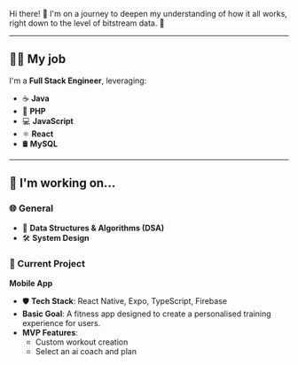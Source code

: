 Hi there! 👋 I'm on a journey to deepen my understanding of how it all works, right down to the level of bitstream data. 🚀

---

## 👩‍💻 My job  
I'm a **Full Stack Engineer**, leveraging:  
- ☕ **Java**  
- 🐘 **PHP**  
- 💻 **JavaScript**  
- ⚛️ **React**  
- 🛢️ **MySQL**  

---

## 🚀 I'm working on...

### 🌐 General  
- 🧠 **Data Structures & Algorithms (DSA)**  
- 🛠️ **System Design**
 
### 📂 Current Project  
**Mobile App**  
- 🛡️ **Tech Stack**: React Native, Expo, TypeScript, Firebase  
- **Basic Goal**: A fitness app designed to create a personalised training experience for users.  
- **MVP Features**:  
  - Custom workout creation
  - Select an ai coach and plan
